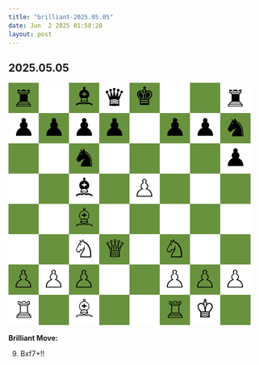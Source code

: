 ```yaml
---
title: "brilliant-2025.05.05"
date: Jun  2 2025 01:58:28
layout: post
---
```


## 2025.05.05

![](images/brilliant-2025.05.05.png)

**Brilliant Move:**

9. Bxf7+!!
